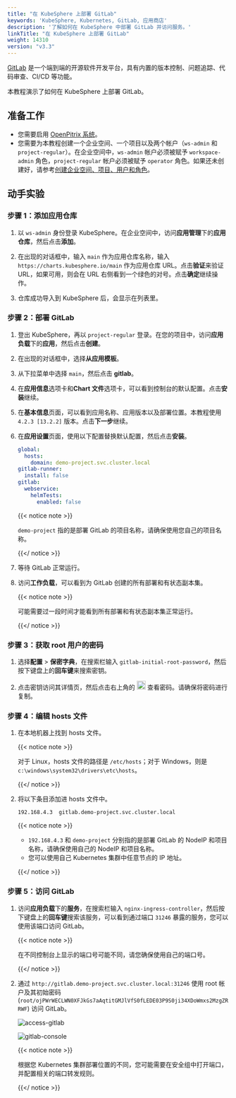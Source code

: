 ```yaml
---
title: "在 KubeSphere 上部署 GitLab"
keywords: 'KubeSphere, Kubernetes, GitLab, 应用商店'
description: '了解如何在 KubeSphere 中部署 GitLab 并访问服务。'
linkTitle: "在 KubeSphere 上部署 GitLab"
weight: 14310
version: "v3.3"
---
```


[GitLab](https://about.gitlab.com/) 是一个端到端的开源软件开发平台，具有内置的版本控制、问题追踪、代码审查、CI/CD 等功能。

本教程演示了如何在 KubeSphere 上部署 GitLab。

## 准备工作

- 您需要启用 [OpenPitrix 系统](../../../pluggable-components/app-store/)。
- 您需要为本教程创建一个企业空间、一个项目以及两个帐户（`ws-admin` 和 `project-regular`）。在企业空间中，`ws-admin` 帐户必须被赋予 `workspace-admin` 角色，`project-regular` 帐户必须被赋予 `operator` 角色。如果还未创建好，请参考[创建企业空间、项目、用户和角色](../../../quick-start/create-workspace-and-project/)。

## 动手实验

### 步骤 1：添加应用仓库

1. 以 `ws-admin` 身份登录 KubeSphere。在企业空间中，访问**应用管理**下的**应用仓库**，然后点击**添加**。

2. 在出现的对话框中，输入 `main` 作为应用仓库名称，输入 `https://charts.kubesphere.io/main` 作为应用仓库 URL。点击**验证**来验证 URL，如果可用，则会在 URL 右侧看到一个绿色的对号。点击**确定**继续操作。

3. 仓库成功导入到 KubeSphere 后，会显示在列表里。


### 步骤 2：部署 GitLab

1. 登出 KubeSphere，再以 `project-regular` 登录。在您的项目中，访问**应用负载**下的**应用**，然后点击**创建**。

2. 在出现的对话框中，选择**从应用模板**。

3. 从下拉菜单中选择 `main`，然后点击 **gitlab**。

4. 在**应用信息**选项卡和**Chart 文件**选项卡，可以看到控制台的默认配置。点击**安装**继续。

5. 在**基本信息**页面，可以看到应用名称、应用版本以及部署位置。本教程使用 `4.2.3 [13.2.2]` 版本。点击**下一步**继续。

6. 在**应用设置**页面，使用以下配置替换默认配置，然后点击**安装**。

   ```yaml
   global:
     hosts:
       domain: demo-project.svc.cluster.local
   gitlab-runner:
     install: false
   gitlab:
     webservice:
       helmTests:
         enabled: false
   ```
   
   {{< notice note >}}

   `demo-project` 指的是部署 GitLab 的项目名称，请确保使用您自己的项目名称。

   {{</ notice >}}

7. 等待 GitLab 正常运行。

8. 访问**工作负载**，可以看到为 GitLab 创建的所有部署和有状态副本集。

   {{< notice note >}}

   可能需要过一段时间才能看到所有部署和有状态副本集正常运行。

   {{</ notice >}}

### 步骤 3：获取 root 用户的密码

1. 选择**配置** > **保密字典**，在搜索栏输入 `gitlab-initial-root-password`，然后按下键盘上的**回车键**来搜索密钥。

2. 点击密钥访问其详情页，然后点击右上角的 <img src="/images/docs/v3.x/zh-cn/appstore/external-apps/deploy-gitlab/eye-icon.png" width="20px" alt="icon" /> 查看密码。请确保将密码进行复制。


### 步骤 4：编辑 hosts 文件

1. 在本地机器上找到 hosts 文件。

   {{< notice note >}}

   对于 Linux，hosts 文件的路径是 `/etc/hosts`；对于 Windows，则是 `c:\windows\system32\drivers\etc\hosts`。

   {{</ notice >}}

2. 将以下条目添加进 hosts 文件中。

   ```
   192.168.4.3  gitlab.demo-project.svc.cluster.local
   ```

   {{< notice note >}}

   - `192.168.4.3` 和 `demo-project` 分别指的是部署 GitLab 的 NodeIP 和项目名称，请确保使用自己的 NodeIP 和项目名称。
   - 您可以使用自己 Kubernetes 集群中任意节点的 IP 地址。

   {{</ notice >}}

### 步骤 5：访问 GitLab

1. 访问**应用负载**下的**服务**，在搜索栏输入 `nginx-ingress-controller`，然后按下键盘上的**回车键**搜索该服务，可以看到通过端口 `31246` 暴露的服务，您可以使用该端口访问 GitLab。

   {{< notice note >}}

   在不同控制台上显示的端口号可能不同，请您确保使用自己的端口号。

   {{</ notice >}}

2. 通过 `http://gitlab.demo-project.svc.cluster.local:31246` 使用 root 帐户及其初始密码 (`root/ojPWrWECLWN0XFJkGs7aAqtitGMJlVfS0fLEDE03P9S0ji34XDoWmxs2MzgZRRWF`) 访问 GitLab。

   ![access-gitlab](/images/docs/v3.x/zh-cn/appstore/external-apps/deploy-gitlab/access_gitlab.png)

   ![gitlab-console](/images/docs/v3.x/zh-cn/appstore/external-apps/deploy-gitlab/gitlab_console.png)

   {{< notice note >}}

   根据您 Kubernetes 集群部署位置的不同，您可能需要在安全组中打开端口，并配置相关的端口转发规则。
   
   {{</ notice >}}

